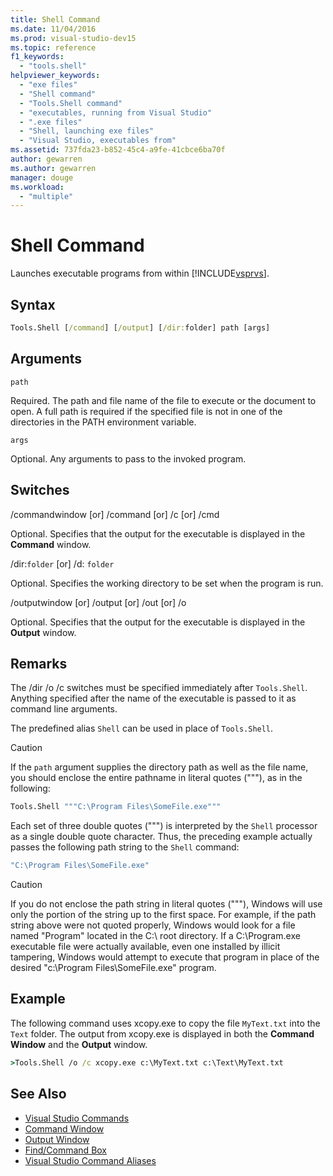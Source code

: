 ```yaml
---
title: Shell Command
ms.date: 11/04/2016
ms.prod: visual-studio-dev15
ms.topic: reference
f1_keywords:
  - "tools.shell"
helpviewer_keywords:
  - "exe files"
  - "Shell command"
  - "Tools.Shell command"
  - "executables, running from Visual Studio"
  - ".exe files"
  - "Shell, launching exe files"
  - "Visual Studio, executables from"
ms.assetid: 737fda23-b852-45c4-a9fe-41cbce6ba70f
author: gewarren
ms.author: gewarren
manager: douge
ms.workload:
  - "multiple"
---
```

# Shell Command
Launches executable programs from within [!INCLUDE[vsprvs](../../code-quality/includes/vsprvs_md.md)].

## Syntax

```cmd
Tools.Shell [/command] [/output] [/dir:folder] path [args]
```

## Arguments
 `path`

 Required. The path and file name of the file to execute or the document to open. A full path is required if the specified file is not in one of the directories in the PATH environment variable.

 `args`

 Optional. Any arguments to pass to the invoked program.

## Switches
 /commandwindow [or] /command [or] /c [or] /cmd

 Optional. Specifies that the output for the executable is displayed in the **Command** window.

 /dir:`folder` [or] /d: `folder`

 Optional. Specifies the working directory to be set when the program is run.

 /outputwindow [or] /output [or] /out [or] /o

 Optional. Specifies that the output for the executable is displayed in the **Output** window.

## Remarks
 The /dir /o /c switches must be specified immediately after `Tools.Shell`. Anything specified after the name of the executable is passed to it as command line arguments.

 The predefined alias `Shell` can be used in place of `Tools.Shell`.

> [!CAUTION]
> If the `path` argument supplies the directory path as well as the file name, you should enclose the entire pathname in literal quotes ("""), as in the following:


```cmd
Tools.Shell """C:\Program Files\SomeFile.exe"""
```

 Each set of three double quotes (""") is interpreted by the `Shell` processor as a single double quote character. Thus, the preceding example actually passes the following path string to the `Shell` command:

```cmd
"C:\Program Files\SomeFile.exe"
```

> [!CAUTION]
> If you do not enclose the path string in literal quotes ("""), Windows will use only the portion of the string up to the first space. For example, if the path string above were not quoted properly, Windows would look for a file named "Program" located in the C:\ root directory. If a C:\Program.exe executable file were actually available, even one installed by illicit tampering, Windows would attempt to execute that program in place of the desired "c:\Program Files\SomeFile.exe" program.


## Example
 The following command uses xcopy.exe to copy the file `MyText.txt` into the `Text` folder. The output from xcopy.exe is displayed in both the **Command Window** and the **Output** window.

```cmd
>Tools.Shell /o /c xcopy.exe c:\MyText.txt c:\Text\MyText.txt
```

## See Also

- [Visual Studio Commands](../../ide/reference/visual-studio-commands.md)
- [Command Window](../../ide/reference/command-window.md)
- [Output Window](../../ide/reference/output-window.md)
- [Find/Command Box](../../ide/find-command-box.md)
- [Visual Studio Command Aliases](../../ide/reference/visual-studio-command-aliases.md)